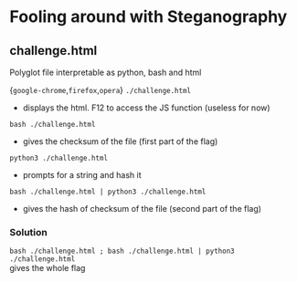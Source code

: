 # Fooling around with Steganography

## challenge.html

Polyglot file
interpretable as python, bash and html

{`google-chrome`,`firefox`,`opera`} `./challenge.html`
*   displays the html. F12 to access the JS function (useless for now)

`bash ./challenge.html`
*   gives the checksum of the file (first part of the flag)

`python3 ./challenge.html`
*   prompts for a string and hash it

`bash ./challenge.html | python3 ./challenge.html`
*   gives the hash of checksum of the file (second part of the flag)

### Solution

`bash ./challenge.html ; bash ./challenge.html | python3 ./challenge.html`<br>
gives the whole flag